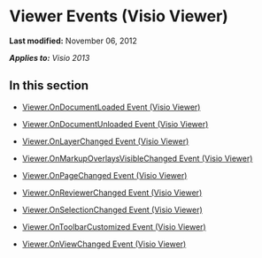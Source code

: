
# Viewer Events (Visio Viewer)

 **Last modified:** November 06, 2012

 _**Applies to:** Visio 2013_

## In this section


-  [Viewer.OnDocumentLoaded Event (Visio Viewer)](e8e8af2e-ae79-052e-fb13-d7aee66e2d0f.md)
    
-  [Viewer.OnDocumentUnloaded Event (Visio Viewer)](b2f1d5ad-122d-6e55-1cb0-63c78f79bc2b.md)
    
-  [Viewer.OnLayerChanged Event (Visio Viewer)](d0731153-f975-cde1-3649-be34df859168.md)
    
-  [Viewer.OnMarkupOverlaysVisibleChanged Event (Visio Viewer)](343f1bd6-07e1-06a0-c707-7b5ca6baa99c.md)
    
-  [Viewer.OnPageChanged Event (Visio Viewer)](de64b0e2-372c-f1c4-15c6-d6c3a4da8368.md)
    
-  [Viewer.OnReviewerChanged Event (Visio Viewer)](a705878b-cb2e-5b5c-01ae-e0fca790c0d5.md)
    
-  [Viewer.OnSelectionChanged Event (Visio Viewer)](825a9f43-8a7f-7237-af84-3f13b8d19a04.md)
    
-  [Viewer.OnToolbarCustomized Event (Visio Viewer)](02796238-7773-309b-a136-1ded2c09f93f.md)
    
-  [Viewer.OnViewChanged Event (Visio Viewer)](4d402263-91e1-434c-5f0d-ae7febdc72ab.md)
    
